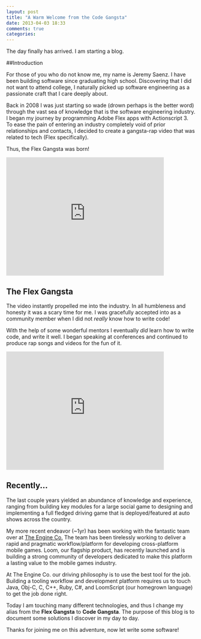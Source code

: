 ```yaml
---
layout: post
title: "A Warm Welcome from the Code Gangsta"
date: 2013-04-03 18:33
comments: true
categories: 
---
```


The day finally has arrived. I am starting a blog.

##Introduction

For those of you who do not know me, my name is Jeremy Saenz. I have been building software since graduating high school. Discovering that I did not want to attend college, I naturally picked up software engineering as a passionate craft that I care deeply about.

Back in 2008 I was just starting so wade (drown perhaps is the better word) through the vast sea of knowledge that is the software engineering industry. I began my journey by programming Adobe Flex apps with Actionscript 3. To ease the pain of entering an industry completely void of prior relationships and contacts, I decided to create a gangsta-rap video that was related to tech (Flex specifically).

Thus, the Flex Gangsta was born!

<iframe width="420" height="315" src="http://www.youtube.com/embed/k76KH-MxdAI" frameborder="0" allowfullscreen></iframe>

## The Flex Gangsta

The video instantly propelled me into the industry. In all humbleness and honesty it was a scary time for me. I was gracefully accepted into as a community member when I did not *really* know how to write code!

With the help of some wonderful mentors I eventually *did* learn how to write code, and write it well. I began speaking at conferences and continued to produce rap songs and videos for the fun of it.

<iframe width="420" height="315" src="http://www.youtube.com/embed/DJ001Kgz5wc" frameborder="0" allowfullscreen></iframe>

## Recently...

The last couple years yielded an abundance of knowledge and experience, ranging from building key modules for a large social game to designing and implementing a full fledged driving game that is deployed/featured at auto shows across the country.

My more recent endeavor (~1yr) has been working with the fantastic team over at [The Engine Co.](http://theengine.co/) The team has been tirelessly working to deliver a rapid and pragmatic workflow/platform for developing cross-platform mobile games. Loom, our flagship product, has recently launched and is building a strong community of developers dedicated to make this platform a lasting value to the mobile games industry.

At The Engine Co. our driving philosophy is to use the best tool for the job. Building a tooling workflow and development platform requires us to touch Java, Obj-C, C, C++, Ruby, C#, and LoomScript (our homegrown language) to get the job done right.

Today I am touching many different technologies, and thus I change my alias from the **Flex Gangsta** to **Code Gangsta**. The purpose of this blog is to document some solutions I discover in my day to day. 

Thanks for joining me on this adventure, now let write some software!

